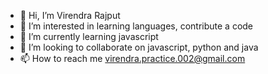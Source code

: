 - 👋 Hi, I’m Virendra Rajput
- 👀 I’m interested in learning languages, contribute a code
- 🌱 I’m currently learning javascript
- 💞️ I’m looking to collaborate on javascript, python and java
- 📫 How to reach me virendra.practice.002@gmail.com

<!---
virendraPractice/virendraPractice is a ✨ special ✨ repository because its `README.md` (this file) appears on your GitHub profile.
You can click the Preview link to take a look at your changes.
--->
